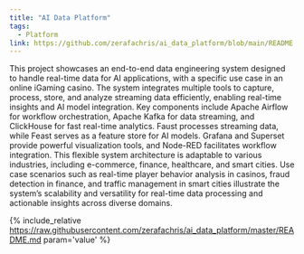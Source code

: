 ```yaml
---
title: "AI Data Platform"
tags:
  - Platform
link: https://github.com/zerafachris/ai_data_platform/blob/main/README.md
---
```


This project showcases an end-to-end data engineering system designed to handle real-time data for AI applications, with a specific use case in an online iGaming casino. The system integrates multiple tools to capture, process, store, and analyze streaming data efficiently, enabling real-time insights and AI model integration. Key components include Apache Airflow for workflow orchestration, Apache Kafka for data streaming, and ClickHouse for fast real-time analytics. Faust processes streaming data, while Feast serves as a feature store for AI models. Grafana and Superset provide powerful visualization tools, and Node-RED facilitates workflow integration. This flexible system architecture is adaptable to various industries, including e-commerce, finance, healthcare, and smart cities. Use case scenarios such as real-time player behavior analysis in casinos, fraud detection in finance, and traffic management in smart cities illustrate the system’s scalability and versatility for real-time data processing and actionable insights across diverse domains.

{% include_relative https://raw.githubusercontent.com/zerafachris/ai_data_platform/master/README.md param='value' %}
